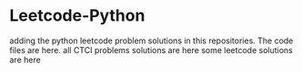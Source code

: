 # Leetcode-Python
adding the python leetcode problem solutions in this repositories. 
The code files are here.
all CTCI problems solutions are here
some leetcode solutions are here



































































































































































































































































































































































































































































































































































































































































































































































































































































































































































































































































































































































































































